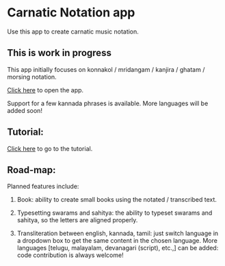 # Carnatic Notation app
Use this app to create carnatic music notation.

## This is work in progress

This app initially focuses on konnakol / mridangam / kanjira / ghatam / morsing notation.

[Click here](https://ragumagu.github.io/carnatic-notation-app/notation_app.html) to open the app.

Support for a few kannada phrases is available. More languages will be added soon!

## Tutorial:

[Click here](https://ragumagu.github.io/carnatic-notation-app/notation_app.html?content=tutorial) to go to the tutorial.

## Road-map:

Planned features include:

1. Book: ability to create small books using the notated / transcribed text.

2. Typesetting swarams and sahitya: the ability to typeset swarams and sahitya, so the letters are aligned properly.

3. Transliteration between english, kannada, tamil: just switch language in a dropdown box to get the same content in the chosen language. More languages [telugu, malayalam, devanagari (script), etc.,] can be added: code contribution is always welcome!
